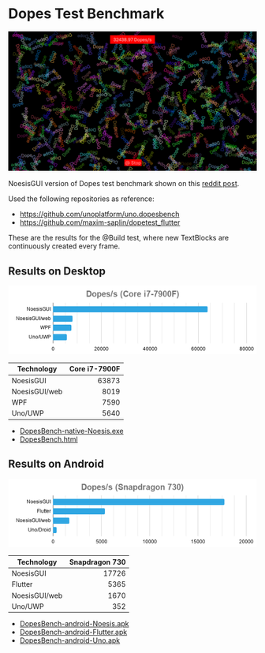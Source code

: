 # Dopes Test Benchmark

![Screenshot](https://raw.githubusercontent.com/Noesis/Noesis.github.io/master/NoesisGUI/Samples/DopesBench/Screenshot.png)

NoesisGUI version of Dopes test benchmark shown on this [reddit post](https://www.reddit.com/r/FlutterDev/comments/gztwcu/flutter_performance_considerations_vs_react_and/?utm_source=share&utm_medium=web2x).

Used the following repositories as reference:
 * https://github.com/unoplatform/uno.dopesbench
 * https://github.com/maxim-saplin/dopetest_flutter

These are the results for the @Build test, where new TextBlocks are continuously created every frame.

## Results on Desktop

![DesktopChart](https://raw.githubusercontent.com/Noesis/Noesis.github.io/master/NoesisGUI/Samples/DopesBench/chartDesktop.png)

| Technology | Core i7-7900F |
| ---------- | ------------: |
| NoesisGUI | 63873 |
| NoesisGUI/web | 8019 |
| WPF | 7590 |
| Uno/UWP | 5640 |

* [DopesBench-native-Noesis.exe](https://github.com/Noesis/Tutorials/releases/download/3.0.0/DopesBench-native-Noesis.exe)
* [DopesBench.html](https://noesisengine.com/webgl/DopesBench.html)

## Results on Android

![AndroidChart](https://raw.githubusercontent.com/Noesis/Noesis.github.io/master/NoesisGUI/Samples/DopesBench/chartAndroid.png)

| Technology | Snapdragon 730 |
| ---------- | -------------: |
| NoesisGUI | 17726 |
| Flutter | 5365 |
| NoesisGUI/web | 1670 |
| Uno/UWP | 352 |

* [DopesBench-android-Noesis.apk](https://github.com/Noesis/Tutorials/releases/download/3.0.0/DopesBench-android-Noesis.apk)
* [DopesBench-android-Flutter.apk](https://github.com/Noesis/Tutorials/releases/download/3.0.0/DopesBench-android-Flutter.apk)
* [DopesBench-android-Uno.apk](https://github.com/Noesis/Tutorials/releases/download/3.0.0/DopesBench-android-Uno.apk)

